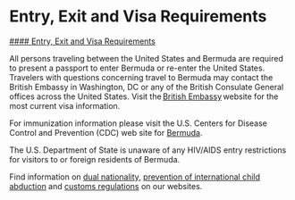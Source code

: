 # Entry, Exit and Visa Requirements

[#### Entry, Exit and Visa Requirements](javascript:void(0); "Entry, Exit and Visa Requirements")

All persons traveling between the United States and Bermuda are required to present a passport to enter Bermuda or re-enter the United States. Travelers with questions concerning travel to Bermuda may contact the British Embassy in Washington, DC or any of the British Consulate General offices across the United States. Visit the [British Embassy](https://www.gov.uk/world/organisations/british-embassy-washington) website for the most current visa information.

For immunization information please visit the U.S. Centers for Disease Control and Prevention (CDC) web site for [Bermuda](https://wwwnc.cdc.gov/travel/destinations/traveler/none/bermuda?s_cid=ncezid-dgmq-travel-single-001).

The U.S. Department of State is unaware of any HIV/AIDS entry restrictions for visitors to or foreign residents of Bermuda.

Find information on [dual nationality](https://travel.state.gov/content/travel/en/international-travel/before-you-go/travelers-with-special-considerations/Dual-Nationality-Travelers.html), [prevention of international child abduction](https://travel.state.gov/content/childabduction/en/preventing.html) and [customs regulations](https://travel.state.gov/content/passports/en/go/customs.html) on our websites.